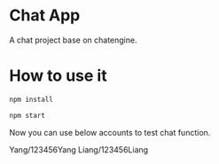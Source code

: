 # Chat App

A chat project base on chatengine.

# How to use it

```bash
npm install
```

```bash
npm start
```

Now you can use below accounts to test chat function.

Yang/123456Yang
Liang/123456Liang